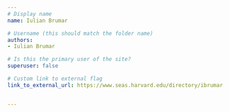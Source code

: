 ```yaml
---
# Display name
name: Iulian Brumar

# Username (this should match the folder name)
authors:
- Iulian Brumar

# Is this the primary user of the site?
superuser: false

# Custom link to external flag
link_to_external_url: https://www.seas.harvard.edu/directory/ibrumar


---
```


